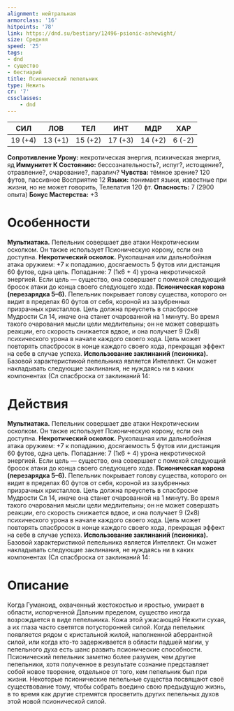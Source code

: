 ```yaml
---
alignment: нейтральная
armorclass: '16'
hitpoints: '78'
link: https://dnd.su/bestiary/12496-psionic-ashewight/
size: Средняя
speed: '25'
tags:
- dnd
- существо
- бестиарий
title: Псионический пепельник
type: Нежить
cr: '7'
cssclasses:
    - dnd
---
```



| СИЛ | ЛОВ | ТЕЛ | ИНТ | МДР | ХАР |
|---|---|---|---|---|---|
| 19 (+4) | 13 (+1) | 15 (+2) | 17 (+3) | 14 (+2) | 6 (-2) |
**Сопротивление Урону:** некротическая энергия, психическая энергия, яд
**Иммунитет К Состоянию:** бессознательность?, испуг?, истощение?, отравление?, очарование?, паралич?
**Чувства:** тёмное зрение? 120 футов, пассивное Восприятие 12
**Языки:** понимает языки, известные при жизни, но не может говорить, Телепатия 120 фт.
**Опасность:** 7 (2900 опыта)
**Бонус Мастерства:** +3


# Особенности
**Мультиатака.** Пепельник совершает две атаки Некротическим осколком. Он также использует Псионическую корону, если она доступна.
**Некротический осколок.** Рукопашная или дальнобойная атака оружием: +7 к попаданию, досягаемость 5 футов или дистанция 60 футов, одна цель. Попадание: 7 (1к6 + 4) урона некротической энергией. Если цель — существо, она совершает с помехой следующий бросок атаки до конца своего следующего хода.
**Псионическая корона (перезарядка 5–6).** Пепельник  покрывает голову существа, которого он видит в пределах 60 футов от себя, короной из зазубренных призрачных кристаллов. Цель должна преуспеть в спасброске Мудрости Сл 14, иначе она станет очарованной на 1 минуту. Во время такого очарования мысли цели медлительны; он не может совершать реакции, его скорость снижается вдвое, и она получает 9 (2к8) психического урона в начале каждого своего хода. Цель может повторять спасбросок в конце каждого своего хода, прекращая эффект на себе в случае успеха.
**Использование заклинаний (псионика).** Базовой характеристикой пепельника является Интеллект. Он может накладывать следующие заклинания, не нуждаясь ни в каких компонентах (Сл спасброска от заклинаний 14:


# Действия
**Мультиатака.** Пепельник совершает две атаки Некротическим осколком. Он также использует Псионическую корону, если она доступна.
**Некротический осколок.** Рукопашная или дальнобойная атака оружием: +7 к попаданию, досягаемость 5 футов или дистанция 60 футов, одна цель. Попадание: 7 (1к6 + 4) урона некротической энергией. Если цель — существо, она совершает с помехой следующий бросок атаки до конца своего следующего хода.
**Псионическая корона (перезарядка 5–6).** Пепельник  покрывает голову существа, которого он видит в пределах 60 футов от себя, короной из зазубренных призрачных кристаллов. Цель должна преуспеть в спасброске Мудрости Сл 14, иначе она станет очарованной на 1 минуту. Во время такого очарования мысли цели медлительны; он не может совершать реакции, его скорость снижается вдвое, и она получает 9 (2к8) психического урона в начале каждого своего хода. Цель может повторять спасбросок в конце каждого своего хода, прекращая эффект на себе в случае успеха.
**Использование заклинаний (псионика).** Базовой характеристикой пепельника является Интеллект. Он может накладывать следующие заклинания, не нуждаясь ни в каких компонентах (Сл спасброска от заклинаний 14:


# Описание
Когда Гуманоид, охваченный жестокостью и яростью, умирает в области, испорченной Дальним пределом, существо иногда возрождается в виде пепельника. Кожа этой ужасающей Нежити сухая, а их глаза часто светятся потусторонней силой. Когда пепельник появляется рядом с кристальной жилой, наполненной аберрантной силой, или когда кто-то задерживается в области падшей магии, у пепельного духа есть шанс развить псионические способности. Псионический пепельник заметно более разумен, чем другие пепельники, хотя полученное в результате сознание представляет собой новое творение, отдельное от того, кем пепельник был при жизни. Некоторые псионические пепельные существа посвящают своё существование тому, чтобы собрать воедино свою предыдущую жизнь, в то время как другие стремятся просветить других пепельных духов этой новой псионической силой.